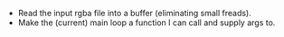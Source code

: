 * Read the input rgba file into a buffer (eliminating small freads).
* Make the (current) main loop a function I can call and supply args to.
